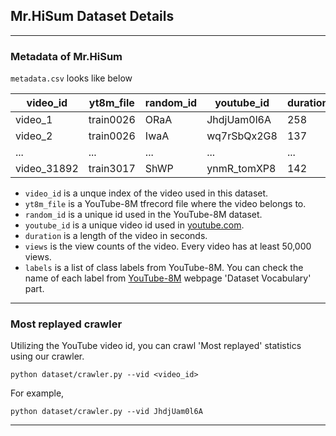 ## Mr.HiSum Dataset Details
------
### Metadata of Mr.HiSum

 `metadata.csv` looks like below

| video_id | yt8m_file | random_id | youtube_id   | duration | views  | labels         |
|----------|-----------|-----------|--------------|----------|--------|----------------|
| video_1  | train0026 | ORaA      | JhdjUam0l6A  | 258      | 84554  | [8]            |
| video_2  | train0026 | IwaA      | wq7rSbQx2G8  | 137      | 170768 | [11...]        |
| ...      | ...       | ...       | ...          | ...      | ...    | ...            |
| video_31892  | train3017 | ShWP | ynmR_tomXP8 | 142 | 59651 | [5..] |

- `video_id` is a unque index of the video used in this dataset.
- `yt8m_file` is a YouTube-8M tfrecord file where the video belongs to.
- `random_id` is a unique id used in the YouTube-8M dataset.
- `youtube_id` is a unique video id used in [youtube.com](youtube.com).
- `duration` is a length of the video in seconds.
- `views` is the view counts of the video. Every video has at least 50,000 views.
- `labels` is a list of class labels from YouTube-8M. You can check the name of each label from [YouTube-8M](https://research.google.com/youtube8m/) webpage 'Dataset Vocabulary' part.

----

### Most replayed crawler

Utilizing the YouTube video id, you can crawl 'Most replayed' statistics using our crawler.

```
python dataset/crawler.py --vid <video_id>
```
For example,
```
python dataset/crawler.py --vid JhdjUam0l6A
```
----
